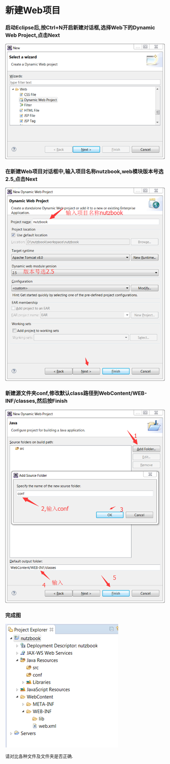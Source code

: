 # 新建Web项目

### 启动Eclipse后,按Ctrl+N开启新建对话框,选择Web下的Dynamic Web Project,点击Next

![新建项目对话框](images/new_web_project_1.png)

### 在新建Web项目对话框中,输入项目名称nutzbook,web模块版本号选2.5,点击Next

![新建Web项目对话框](images/new_web_project_2.png)

### 新建源文件夹conf,修改默认class路径到WebContent/WEB-INF/classes,然后按Finish

![初始化Web项目配置](images/new_web_project_3.png)

### 完成图


![新建Web项目完成图](images/new_web_project_4.png)

请对比各种文件及文件夹是否正确.